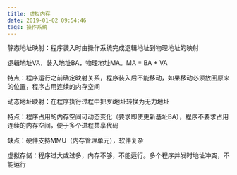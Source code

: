 ```yaml
---
title: 虚拟内存
date: 2019-01-02 09:54:46
tags: 操作系统
---
```


静态地址映射：程序装入时由操作系统完成逻辑地址到物理地址的映射

逻辑地址VA，装入地址BA，物理地址MA。MA = BA + VA

特点：程序运行之前确定映射关系，程序装入后不能移动，如果移动必须放回原来的位置，程序占用连续的内存空间



动态地址映射：在程序执行过程中把罗i地址转换为无力地址

特点：程序占用的内存空间可动态变化（要求即使更新基址BA），程序不要求占用连续的内存空间，便于多个进程共享代码

缺点：硬件支持MMU（内存管理单元），软件复杂



虚拟存储：程序过大或过多，内存不够，不能运行。多个程序并发时地址冲突，不能运行